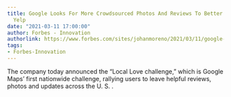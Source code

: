 ```yaml
---
title: Google Looks For More Crowdsourced Photos And Reviews To Better Compete With
  Yelp
date: "2021-03-11 17:00:00"
author: Forbes - Innovation
authorlink: https://www.forbes.com/sites/johanmoreno/2021/03/11/google-looks-for-more-crowdsourced-photos-and-reviews-to-better-compete-with-yelp/
tags:
- Forbes-Innovation
---
```

The company today announced the “Local Love challenge,” which is Google Maps’ first nationwide challenge, rallying users to leave helpful reviews, photos and updates across the U. S. .